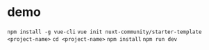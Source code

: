 # demo

`npm install -g vue-cli`
`vue init nuxt-community/starter-template <project-name>`
`cd <project-name>`
`npm install`
`npm run dev`